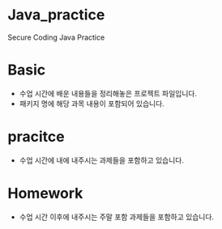 # Java_practice
Secure Coding Java Practice
# Basic
- 수업 시간에 배운 내용들을 정리해놓은 프로젝트 파일입니다.
- 패키지 명에 해당 과목 내용이 포함되어 있습니다.

# pracitce
- 수업 시간에 내에 내주시는 과제들을 포함하고 있습니다.

# Homework
- 수업 시간 이후에 내주시는 주말 포함 과제들을 포함하고 있습니다.

